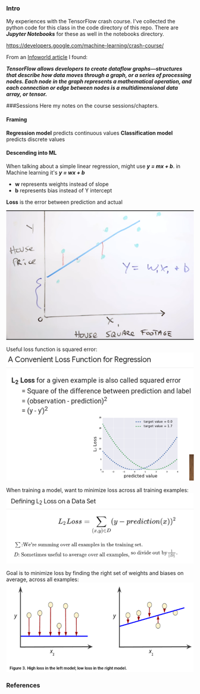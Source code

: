 

### Intro
My experiences with the TensorFlow crash course.  I've collected the python code
for this class in the code directory of this repo.  There are
_**Jupyter Notebooks**_ for these as well in the notebooks directory.

https://developers.google.com/machine-learning/crash-course/

From an
[Infoworld article](https://www.infoworld.com/article/3278008/machine-learning/what-is-tensorflow-the-machine-learning-library-explained.html)
I found:

_**TensorFlow allows developers to create dataflow graphs—structures that
describe how data moves through a graph, or a series of processing nodes. Each
node in the graph represents a mathematical operation, and each connection or
edge between nodes is a multidimensional data array, or tensor.**_

###Sessions
Here my notes on the course sessions/chapters.

#### Framing
**Regression model** predicts continuous values
**Classification model** predicts discrete values

#### Descending into ML
When talking about a simple linear regression, might use _**y = mx + b**_.  in
Machine learning it's _**y = wx + b**_
- **w** represents weights instead of slope
- **b** represents bias instead of Y intercept

**Loss** is the error between prediction and actual

![Home prices](./crash_course/images/house_price.png)

Useful loss function is squared error:
![Squared error](./crash_course/images/squared_error.png)

When training a model, want to minimize loss across all training examples:
![L2 loss](./crash_course/images/L2_loss.png)

Goal is to minimize loss by finding the right set of weights and biases
on average, across all examples:
![Model loss](./crash_course/images/model_loss.png)




### References
